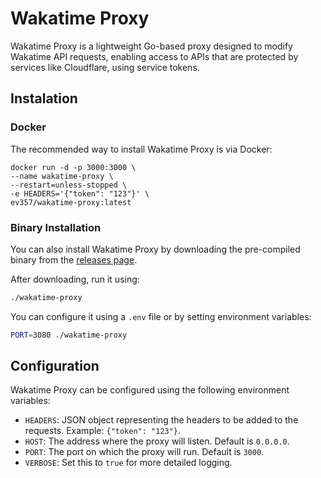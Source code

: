 # Wakatime Proxy
Wakatime Proxy is a lightweight Go-based proxy designed to modify Wakatime API requests, enabling access to APIs that are protected by services like Cloudflare, using service tokens.

## Instalation
### Docker
The recommended way to install Wakatime Proxy is via Docker:
```
docker run -d -p 3000:3000 \
--name wakatime-proxy \
--restart=unless-stopped \
-e HEADERS='{"token": "123"}' \
ev357/wakatime-proxy:latest
```
### Binary Installation
You can also install Wakatime Proxy by downloading the pre-compiled binary from the [releases page](https://github.com/Ev357/wakatime-proxy/releases/).

After downloading, run it using:
```bash
./wakatime-proxy
```

You can configure it using a `.env` file or by setting environment variables:
```bash
PORT=3080 ./wakatime-proxy
```

## Configuration
Wakatime Proxy can be configured using the following environment variables:
- `HEADERS`: JSON object representing the headers to be added to the requests. Example: `{"token": "123"}`.
- `HOST`: The address where the proxy will listen. Default is `0.0.0.0`.
- `PORT`: The port on which the proxy will run. Default is `3000`.
- `VERBOSE`: Set this to `true` for more detailed logging.
